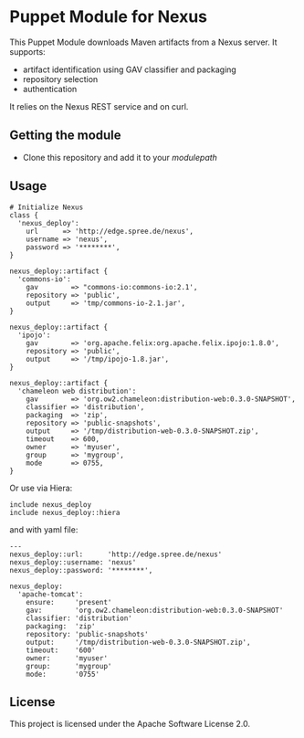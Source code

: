 Puppet Module for Nexus
=======================

This Puppet Module downloads Maven artifacts from a Nexus server. It supports:

* artifact identification using GAV classifier and packaging
* repository selection
* authentication

It relies on the Nexus REST service and on curl.

Getting the module
------------------

* Clone this repository and add it to your _modulepath_


Usage
-----

    # Initialize Nexus
    class {
      'nexus_deploy':
        url      => 'http://edge.spree.de/nexus',
        username => 'nexus',
        password => '********',
    }

    nexus_deploy::artifact {
      'commons-io':
        gav        => "commons-io:commons-io:2.1',
        repository => 'public',
        output     => 'tmp/commons-io-2.1.jar',
    }

    nexus_deploy::artifact {
      'ipojo':
        gav        => 'org.apache.felix:org.apache.felix.ipojo:1.8.0',
        repository => 'public',
        output     => '/tmp/ipojo-1.8.jar',
    }

    nexus_deploy::artifact {
      'chameleon web distribution':
        gav        => 'org.ow2.chameleon:distribution-web:0.3.0-SNAPSHOT',
        classifier => 'distribution',
        packaging  => 'zip',
        repository => 'public-snapshots',
        output     => '/tmp/distribution-web-0.3.0-SNAPSHOT.zip',
        timeout    => 600,
        owner      => 'myuser',
        group      => 'mygroup',
        mode       => 0755,
    }


Or use via Hiera:

    include nexus_deploy
    include nexus_deploy::hiera

and with yaml file:

    ---
    nexus_deploy::url:      'http://edge.spree.de/nexus'
    nexus_deploy::username: 'nexus'
    nexus_deploy::password: '********',

    nexus_deploy:
      'apache-tomcat':
        ensure:     'present'
        gav:        'org.ow2.chameleon:distribution-web:0.3.0-SNAPSHOT'
        classifier: 'distribution'
        packaging:  'zip'
        repository: 'public-snapshots'
        output:     '/tmp/distribution-web-0.3.0-SNAPSHOT.zip',
        timeout:    '600'
        owner:      'myuser'
        group:      'mygroup'
        mode:       '0755'

License
-------

This project is licensed under the Apache Software License 2.0.
